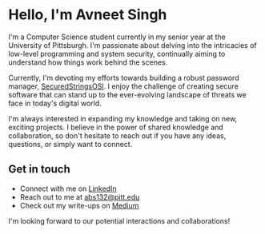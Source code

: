 # Hello, I'm Avneet Singh 

I'm a Computer Science student currently in my senior year at the University of Pittsburgh. I'm passionate about delving into the intricacies of low-level programming and system security, continually aiming to understand how things work behind the scenes.

Currently, I'm devoting my efforts towards building a robust password manager, [SecuredStringsOSI](https://github.com/avneetsingh36/SecuredStringsOSI). I enjoy the challenge of creating secure software that can stand up to the ever-evolving landscape of threats we face in today's digital world.

I'm always interested in expanding my knowledge and taking on new, exciting projects. I believe in the power of shared knowledge and collaboration, so don't hesitate to reach out if you have any ideas, questions, or simply want to connect.

## Get in touch

- Connect with me on [LinkedIn](https://www.linkedin.com/in/avneet-singh-b1b1171a8/)
- Reach out to me at abs132@pitt.edu
- Check out my write-ups on [Medium](https://medium.com/@avneet-singh)

I'm looking forward to our potential interactions and collaborations!
